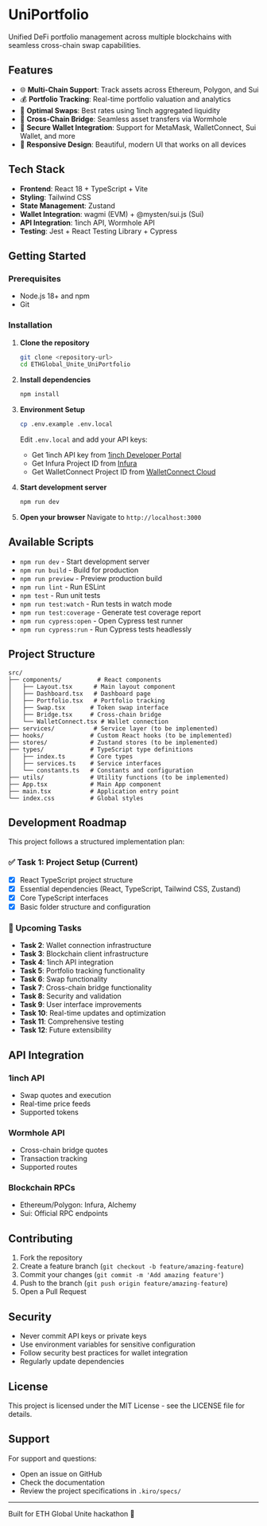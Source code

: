 # UniPortfolio

Unified DeFi portfolio management across multiple blockchains with seamless cross-chain swap capabilities.

## Features

- 🌐 **Multi-Chain Support**: Track assets across Ethereum, Polygon, and Sui
- 💰 **Portfolio Tracking**: Real-time portfolio valuation and analytics
- 🔄 **Optimal Swaps**: Best rates using 1inch aggregated liquidity
- 🌉 **Cross-Chain Bridge**: Seamless asset transfers via Wormhole
- 🔐 **Secure Wallet Integration**: Support for MetaMask, WalletConnect, Sui Wallet, and more
- 📱 **Responsive Design**: Beautiful, modern UI that works on all devices

## Tech Stack

- **Frontend**: React 18 + TypeScript + Vite
- **Styling**: Tailwind CSS
- **State Management**: Zustand
- **Wallet Integration**: wagmi (EVM) + @mysten/sui.js (Sui)
- **API Integration**: 1inch API, Wormhole API
- **Testing**: Jest + React Testing Library + Cypress

## Getting Started

### Prerequisites

- Node.js 18+ and npm
- Git

### Installation

1. **Clone the repository**
   ```bash
   git clone <repository-url>
   cd ETHGlobal_Unite_UniPortfolio
   ```

2. **Install dependencies**
   ```bash
   npm install
   ```

3. **Environment Setup**
   ```bash
   cp .env.example .env.local
   ```
   
   Edit `.env.local` and add your API keys:
   - Get 1inch API key from [1inch Developer Portal](https://portal.1inch.dev/)
   - Get Infura Project ID from [Infura](https://infura.io/)
   - Get WalletConnect Project ID from [WalletConnect Cloud](https://cloud.walletconnect.com/)

4. **Start development server**
   ```bash
   npm run dev
   ```

5. **Open your browser**
   Navigate to `http://localhost:3000`

## Available Scripts

- `npm run dev` - Start development server
- `npm run build` - Build for production
- `npm run preview` - Preview production build
- `npm run lint` - Run ESLint
- `npm test` - Run unit tests
- `npm run test:watch` - Run tests in watch mode
- `npm run test:coverage` - Generate test coverage report
- `npm run cypress:open` - Open Cypress test runner
- `npm run cypress:run` - Run Cypress tests headlessly

## Project Structure

```
src/
├── components/          # React components
│   ├── Layout.tsx      # Main layout component
│   ├── Dashboard.tsx   # Dashboard page
│   ├── Portfolio.tsx   # Portfolio tracking
│   ├── Swap.tsx       # Token swap interface
│   ├── Bridge.tsx     # Cross-chain bridge
│   └── WalletConnect.tsx # Wallet connection
├── services/           # Service layer (to be implemented)
├── hooks/             # Custom React hooks (to be implemented)
├── stores/            # Zustand stores (to be implemented)
├── types/             # TypeScript type definitions
│   ├── index.ts       # Core types
│   ├── services.ts    # Service interfaces
│   └── constants.ts   # Constants and configuration
├── utils/             # Utility functions (to be implemented)
├── App.tsx            # Main App component
├── main.tsx           # Application entry point
└── index.css          # Global styles
```

## Development Roadmap

This project follows a structured implementation plan:

### ✅ Task 1: Project Setup (Current)
- [x] React TypeScript project structure
- [x] Essential dependencies (React, TypeScript, Tailwind CSS, Zustand)
- [x] Core TypeScript interfaces
- [x] Basic folder structure and configuration

### 🔄 Upcoming Tasks
- **Task 2**: Wallet connection infrastructure
- **Task 3**: Blockchain client infrastructure
- **Task 4**: 1inch API integration
- **Task 5**: Portfolio tracking functionality
- **Task 6**: Swap functionality
- **Task 7**: Cross-chain bridge functionality
- **Task 8**: Security and validation
- **Task 9**: User interface improvements
- **Task 10**: Real-time updates and optimization
- **Task 11**: Comprehensive testing
- **Task 12**: Future extensibility

## API Integration

### 1inch API
- Swap quotes and execution
- Real-time price feeds
- Supported tokens

### Wormhole API
- Cross-chain bridge quotes
- Transaction tracking
- Supported routes

### Blockchain RPCs
- Ethereum/Polygon: Infura, Alchemy
- Sui: Official RPC endpoints

## Contributing

1. Fork the repository
2. Create a feature branch (`git checkout -b feature/amazing-feature`)
3. Commit your changes (`git commit -m 'Add amazing feature'`)
4. Push to the branch (`git push origin feature/amazing-feature`)
5. Open a Pull Request

## Security

- Never commit API keys or private keys
- Use environment variables for sensitive configuration
- Follow security best practices for wallet integration
- Regularly update dependencies

## License

This project is licensed under the MIT License - see the LICENSE file for details.

## Support

For support and questions:
- Open an issue on GitHub
- Check the documentation
- Review the project specifications in `.kiro/specs/`

---

Built for ETH Global Unite hackathon 🚀 